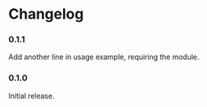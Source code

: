 # Changelog

### 0.1.1

Add another line in usage example, requiring the module.

### 0.1.0

Initial release.
